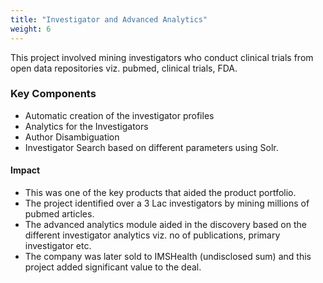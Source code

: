 ```yaml
---
title: "Investigator and Advanced Analytics"
weight: 6
---
```


This project involved mining investigators who conduct clinical trials from open data repositories viz. pubmed, clinical trials, FDA. 
### Key Components

* Automatic creation of the investigator profiles  
* Analytics for the Investigators  
* Author Disambiguation  
* Investigator Search based on different parameters using Solr.  

#### Impact
* This was one of the key products that aided the product portfolio.  
* The project identified over a 3 Lac investigators by mining millions of pubmed articles.  
* The advanced analytics module aided in the discovery based on the different investigator analytics viz. no of publications, primary investigator etc.  
* The company was later sold to IMSHealth (undisclosed sum) and this project added significant value to the deal.  
